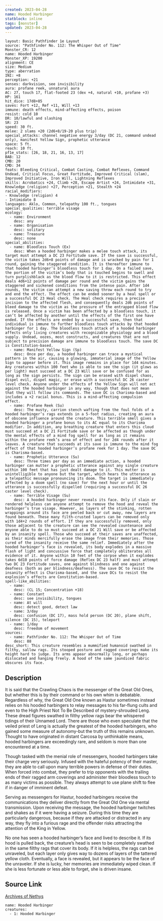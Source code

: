 ```yaml
---
created: 2023-04-28
name: Hooded Harbinger
statblock: inline
tags: [monster]
updated: 2023-04-28
---
```

```statblock
layout: Basic Pathfinder 1e Layout
source: "Pathfinder No. 112: The Whisper Out of Time"
Monster_CR: 12
name: Hooded Harbinger
Monster_XP: 19200
alignment: CE
size: Medium
type: aberration
INI: +8
perception: +21
senses: darkvision, see invisibility
aura: profane reek, unnatural aura
AC: 27, touch 17, flat-footed 23 (dex +4, natural +10, profane +3)
HP: 161
hit_dice: 17d8+85
saves: Fort +12, Ref +11, Will +13
immune: death effects, mind-affecting effects, poison
resist: cold 10
DR: 10/lawful and slashing
SR: 23
speed: 30 ft.
melee: 2 slams +20 (2d6+8/19-20 plus trip)
special_attacks: channel negative energy 3/day (DC 21, command undead only), manifest Yellow Sign, prophetic utterance
space: 5 ft.
reach: 10 ft.
pf1e_stats: [26, 18, 21, 16, 13, 17]
BAB: 12
CMB: 20
CMD: 34
feats: Bleeding Critical, Combat Casting, Combat Reflexes, Command Undead, Critical Focus, Great Fortitude, Improved Critical (slam), Improved Initiative, Iron Will, Lightning Reflexes
skills: Acrobatics +24, Climb +28, Escape Artist +24, Intimidate +31, Knowledge (religion) +27, Perception +21, Stealth +24
racial_modifiers:
- Knowledge (religion) 4
- Intimidate 8
languages: Aklo, Common, telepathy 100 ft., tongues
special_qualities: terrible visage
ecology:
  - name: Environment
    desc: any
  - name: Organisation
    desc: solitary
  - name: Treasure
    desc: none
special_abilities:
  - name: Bloodless Touch (Ex)
    desc: When a hooded harbinger makes a melee touch attack, its target must attempt a DC 23 Fortitude save. If the save is successful, the victim takes 2d6+8 points of damage and is wracked by pain for 1 round, gaining the staggered condition. It is thereafter immune to that hooded harbinger’s bloodless touch for 1 day. On a failed save, the portion of the victim’s body that is touched begins to swell and turn purplishblack as the blood flow to it is restricted. This effect deals 4d6+12 points of damage per round and the victim gains the staggered and sickened conditions from the intense pain. After 1d4 rounds, the victim can attempt a new saving throw each round to try and end the effect. The effect can be ended sooner by a heal spell or a successful DC 23 Heal check. The Heal check requires a precise incision to the affected flesh, and consequently deals 2d6 points of bleed damage to the victim as the pressure of the entrapped blood flow is released. Once a victim has been affected by a bloodless touch, it can’t be affected by another until the effects of the first one have ended. If the effects are ended by a successful save, then that individual is immune to further bloodless touch attacks by that hooded harbinger for 1 day. The bloodless touch attack of a hooded harbinger affects only living creatures with recognizable physiology and a blood supply. Undead, oozes, most constructs, and creatures that are not subject to precision damage are immune to bloodless touch. The save DC is Constitution-based.
  - name: Manifest Yellow Sign (Sp)
    desc: Once per day, a hooded harbinger can trace a mystical pattern in the air, causing a glowing, immaterial image of the Yellow Sign to appear before it. This image remains in place for 1d4 minutes. Any creatures within 100 feet who is able to see the sign (it glows as per light) must succeed at a DC 23 Will save or be confused for as long as the sign persists. The sign can be erased with dispel chaos, dispel evil, dispel magic, or erase with a successful DC 26 caster level check. Anyone under the effects of the Yellow Sign will not act against the hooded harbinger in any way, though that does not mean that they will follow its commands. The save DC is Charisma-based and includes a +2 racial bonus. This is a mind-affecting compulsion effect.
  - name: Profane Reek (Su)
    desc: The musty, carrion stench wafting from the foul folds of a hooded harbinger’s rags extends in a 5-foot radius, creating an aura of obscene influence around the creature. This terrible smell gives a hooded harbinger a profane bonus to its AC equal to its Charisma modifier. In addition, any breathing creature that enters this cloud must succeed at a DC 21 Fortitude save or be affected as though under the mental effects of a mind fog spell for as long as it remains within the profane reek’s area of effect and for 2d4 rounds after it leaves. A creature that succeeds at its save is immune to the mind fog effect of that hooded harbinger’s profane reek for 1 day. The save DC is Charisma-based.
  - name: Prophetic Utterance (Su)
    desc: Three times per day as an immediate action, a hooded harbinger can mutter a prophetic utterance against any single creature within 100 feet that has just dealt damage to it. This mutter is unintelligible to anyone but the target, which hears the utterance as a telepathic message pronouncing its doom. The target is immediately affected by a doom spell (no save) for the next hour or until the utterance is successfully dispelled (requiring a successful DC 26 caster level check).
  - name: Terrible Visage (Su)
    desc: A hooded harbinger never reveals its face. Only if slain or rendered helpless can anyone attempt to remove the hood and reveal the harbinger’s true visage. However, as layers of the stinking, rotten wrappings around its face are peeled back or cut away, new layers are found beneath. These many filth-crusted layers can be removed only with 1d4+2 rounds of effort. If they are successfully removed, only those adjacent to the creature can see the revealed countenance and anyone able to do so must succeed at a DC 21 Will save or be affected by an insanity spell. Those who succeed at their saves are unaffected, as their minds mercifully erase the image from their memories. Those cured of the insanity receive the same relief. Immediately after the hooded harbinger’s face is revealed, its body explodes in a massive flash of light and concussive force that completely obliterates all evidence of it. Anyone within 10 feet of the corpse when it explodes takes 6d10 points of force damage (Reflex DC 23 half) and must attempt two DC 23 Fortitude saves, one against blindness and one against deafness (both as per blindness/deafness). The save DC to resist the insanity effect is Charisma-based, and the save DCs to resist the explosion’s effects are Constitution-based.
spell-like_abilities:
  - name:
    desc: (CL 15; Concentration +18)
  - name: Constant
    desc: see invisibility, tongues
  - name: At will
    desc: detect good, detect law
  - name: 3/day
    desc: confusion (DC 17), mass hold person (DC 20), plane shift, silence (DC 15), teleport
  - name: 1/day
    desc: freedom of movement
sources:
  - name: Pathfinder No. 112: The Whisper Out of Time
    desc: 88
desc_short: This creature resembles a mummified humanoid swathed in filthy, sallow rags. Its stooped posture and ragged coverings make its height hard to judge. Its arms appear abnormally long, or perhaps dislocated and hanging freely. A hood of the same jaundiced fabric obscures its face.
```
## Description
It is said that the Crawling Chaos is the messenger of the Great Old Ones, but whether this is by their command or his own whim is debatable. Regardless of why, the Great Old One known as Hastur sometimes instead relies on his hooded harbingers to relay messages to his far-flung cults and even to the High Priest Not To Be Described of mystery-shrouded Leng. These dread figures swathed in filthy yellow rags bear the whispered tidings of their Unnamed Lord. There are those who even speculate that the veiled priest of Leng is actually the greatest of the hooded harbingers, who gained some measure of autonomy-but the truth of this remains unknown. Thought to have originated in distant Carcosa by unthinkable means, hooded harbingers are exceedingly rare, and seldom is more than one encountered at a time.

Though tasked with the menial role of messengers, hooded harbingers take their charge very seriously. Infused with the hateful potency of their master, they are able to call upon many terrible powers in defense of their duties. When forced into combat, they prefer to trip opponents with the trailing ends of their ragged arm coverings and administer their bloodless touch to as many victims as possible. They always attempt to use plane shift to flee if in danger of imminent defeat.

Serving as messengers for Hastur, hooded harbingers receive the communications they deliver directly from the Great Old One via mental transmission. Upon receiving the message, the hooded harbinger twitches and shakes as if it were having a seizure. During this time they are particularly dangerous, because if they are attacked or distracted in any way, they fly into a furious rage and the offender risks attracting the attention of the King in Yellow.

No one has seen a hooded harbinger’s face and lived to describe it. If its hood is pulled back, the creature’s head is seen to be completely swathed in the same filthy rags that cover its body. If it is helpless, the rags can be unraveled, but each layer only gives way to dozens of layers of the tattered yellow cloth. Eventually, a face is revealed, but it appears to be the face of the unraveler. If she is lucky, her memories are immediately wiped clean. If she is less fortunate or less able to forget, she is driven insane.
## Source Link
[Archives of Nethys](https://aonprd.com/MonsterDisplay.aspx?ItemName=Hooded%20Harbinger)
```encounter-table
name: Hooded Harbinger
creatures:
  - 1: Hooded Harbinger
```
